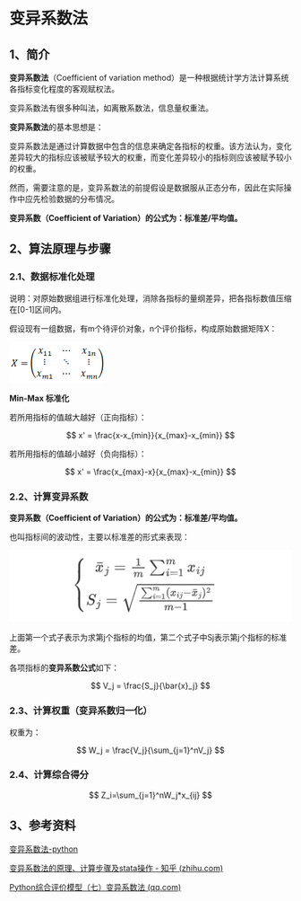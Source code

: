# 变异系数法

## 1、简介

**变异系数法**（Coefficient of variation method）是一种根据统计学方法计算系统各指标变化程度的客观赋权法。

变异系数法有很多种叫法，如离散系数法，信息量权重法。

**变异系数法**的基本思想是：

变异系数法是通过计算数据中包含的信息来确定各指标的权重。该方法认为，变化差异较大的指标应该被赋予较大的权重，而变化差异较小的指标则应该被赋予较小的权重。

然而，需要注意的是，变异系数法的前提假设是数据服从正态分布，因此在实际操作中应先检验数据的分布情况。

**变异系数（Coefficient of Variation）的公式为：标准差/平均值。**

## 2、**算法原理与步骤**

### 2.1、数据标准化处理

说明：对原始数据组进行标准化处理，消除各指标的量纲差异，把各指标数值压缩在[0-1]区间内。

假设现有一组数据，有m个待评价对象，n个评价指标，构成原始数据矩阵X：

![Untitled](变异系数法.assets/Untitled.png)

 **Min-Max 标准化**

若所用指标的值越大越好（正向指标）：

$$
x' = \frac{x-x_{min}}{x_{max}-x_{min}}
$$

若所用指标的值越小越好（负向指标）：

$$
x' = \frac{x_{max}-x}{x_{max}-x_{min}}
$$

### 2.2、**计算变异系数**

**变异系数（Coefficient of Variation）的公式为：标准差/平均值。**

也叫指标间的波动性，主要以标准差的形式来表现：

![image-20240502215257194](变异系数法.assets/image-20240502215257194.png)

上面第一个式子表示为求第j个指标的均值，第二个式子中Sj表示第j个指标的标准差。

各项指标的**变异系数公式**如下：

$$
V_j = \frac{S_j}{\bar{x}_j}
$$

### 2.3、计算权重（变异系数归一化）

权重为：

$$
W_j = \frac{V_j}{\sum_{j=1}^nV_j}
$$

### 2.4、**计算综合得分**

$$
Z_i=\sum_{j=1}^nW_j*x_{ij}
$$

## 3、参考资料

[变异系数法-python](https://mp.weixin.qq.com/s/R3i9DY7UXQFDPeR3DkYuVA)

[变异系数法的原理、计算步骤及stata操作 - 知乎 (zhihu.com)](https://zhuanlan.zhihu.com/p/675163089)

[Python综合评价模型（七）变异系数法 (qq.com)](https://mp.weixin.qq.com/s/SkwoyngiW4CPLpCSVVLkJQ)



